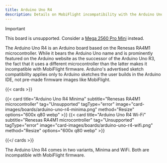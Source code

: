 ```yaml
---
title: Arduino Uno R4
description: Details on MobiFlight incompatibility with the Arduino Uno R4
---
```


> [!IMPORTANT]
> This board is unsupported. Consider a [Mega 2560 Pro Mini](../../arduino-mega-2560-pro-mini/) instead.

The Arduino Uno R4 is an Arduino board based on the Renesas RA4M1 microcontroller.
While it bears the Arduino Uno name and is prominently featured on the Arduino website as the
successor of the Arduino Uno R3, the fact that it uses a different microcontroller than the
latter makes it incompatible with MobiFlight firmware. Arduino's advertised sketch compatibility
applies only to Arduino sketches the user builds in the Arduino IDE, not pre-made firmware images
like MobiFlight.

{{< cards >}}

{{< card title="Arduino Uno R4 Minima" subtitle="Renesas RA4M1 microcontroller" tag="Unsupported" tagType="error" image="card-images/boards/arduino-uno-r4-minima.png" method="Resize" options="600x q80 webp" >}}
{{< card title="Arduino Uno R4 Wi-Fi" subtitle="Renesas RA4M1 microcontroller" tag="Unsupported" tagType="error" image="card-images/boards/arduino-uno-r4-wifi.png" method="Resize" options="600x q80 webp" >}}

{{</ cards >}}

The Arduino Uno R4 comes in two variants, Minima and WiFi. Both are incompatible with MobiFlight firmware.

